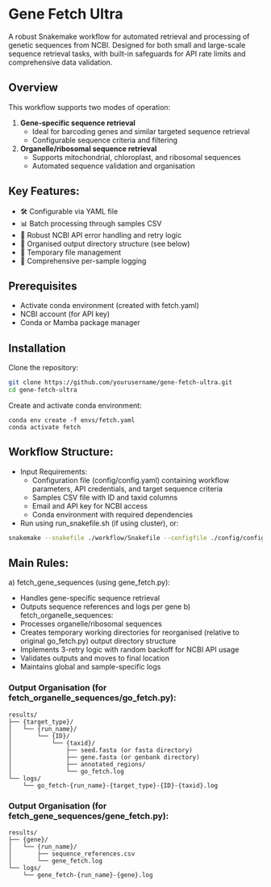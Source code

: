 # Gene Fetch Ultra
A robust Snakemake workflow for automated retrieval and processing of genetic sequences from NCBI. Designed for both small and large-scale sequence retrieval tasks, with built-in safeguards for API rate limits and comprehensive data validation.

## Overview
This workflow supports two modes of operation:
1. **Gene-specific sequence retrieval**
   - Ideal for barcoding genes and similar targeted sequence retrieval
   - Configurable sequence criteria and filtering
2. **Organelle/ribosomal sequence retrieval**
   - Supports mitochondrial, chloroplast, and ribosomal sequences
   - Automated sequence validation and organisation


## Key Features:
- 🛠️ Configurable via YAML file
- 📊 Batch processing through samples CSV
- 🔄 Robust NCBI API error handling and retry logic
- 📁 Organised output directory structure (see below)
- 🧹 Temporary file management
- 📝 Comprehensive per-sample logging


## Prerequisites
- Activate conda environment (created with fetch.yaml)
- NCBI account (for API key)
- Conda or Mamba package manager


## Installation
Clone the repository:
   ```bash
   git clone https://github.com/yourusername/gene-fetch-ultra.git
   cd gene-fetch-ultra
   ```
Create and activate conda environment:
   ```
   conda env create -f envs/fetch.yaml
   conda activate fetch
   ```


## Workflow Structure:
- Input Requirements:
  - Configuration file (config/config.yaml) containing workflow parameters, API credentials, and target sequence criteria
  - Samples CSV file with ID and taxid columns
  - Email and API key for NCBI access
  - Conda environment with required dependencies
- Run using run_snakefile.sh (if using cluster), or:
```bash
snakemake --snakefile ./workflow/Snakefile --configfile ./config/config.yaml --cores <n>
```

## Main Rules:
a) fetch_gene_sequences (using gene_fetch.py):
   - Handles gene-specific sequence retrieval
   - Outputs sequence references and logs per gene
b) fetch_organelle_sequences:
   - Processes organelle/ribosomal sequences
   - Creates temporary working directories for reorganised (relative to original go_fetch.py) output directory structure
   - Implements 3-retry logic with random backoff for NCBI API usage
   - Validates outputs and moves to final location
   - Maintains global and sample-specific logs


### Output Organisation (for fetch_organelle_sequences/go_fetch.py):
```
results/
├── {target_type}/
│   └── {run_name}/
│       └── {ID}/
│           └── {taxid}/
│               ├── seed.fasta (or fasta directory)
│               ├── gene.fasta (or genbank directory)
│               ├── annotated_regions/
│               └── go_fetch.log
└── logs/
    └── go_fetch-{run_name}-{target_type}-{ID}-{taxid}.log
```

### Output Organisation (for fetch_gene_sequences/gene_fetch.py):
```
results/
├── {gene}/
│   └── {run_name}/
│       ├── sequence_references.csv
│       └── gene_fetch.log
└── logs/
    └── gene_fetch-{run_name}-{gene}.log
```
